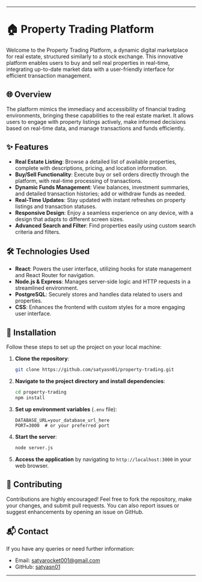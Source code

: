 
---
# 🏠 Property Trading Platform

Welcome to the Property Trading Platform, a dynamic digital marketplace for real estate, structured similarly to a stock exchange. This innovative platform enables users to buy and sell real properties in real-time, integrating up-to-date market data with a user-friendly interface for efficient transaction management.

## 🌐 Overview

The platform mimics the immediacy and accessibility of financial trading environments, bringing these capabilities to the real estate market. It allows users to engage with property listings actively, make informed decisions based on real-time data, and manage transactions and funds efficiently.

## ✨ Features

- **Real Estate Listing**: Browse a detailed list of available properties, complete with descriptions, pricing, and location information.
- **Buy/Sell Functionality**: Execute buy or sell orders directly through the platform, with real-time processing of transactions.
- **Dynamic Funds Management**: View balances, investment summaries, and detailed transaction histories; add or withdraw funds as needed.
- **Real-Time Updates**: Stay updated with instant refreshes on property listings and transaction statuses.
- **Responsive Design**: Enjoy a seamless experience on any device, with a design that adapts to different screen sizes.
- **Advanced Search and Filter**: Find properties easily using custom search criteria and filters.

## 🛠 Technologies Used

- **React**: Powers the user interface, utilizing hooks for state management and React Router for navigation.
- **Node.js & Express**: Manages server-side logic and HTTP requests in a streamlined environment.
- **PostgreSQL**: Securely stores and handles data related to users and properties.
- **CSS**: Enhances the frontend with custom styles for a more engaging user interface.

## 🚀 Installation

Follow these steps to set up the project on your local machine:

1. **Clone the repository**:
   ```bash
   git clone https://github.com/satyasn01/property-trading.git
   ```
2. **Navigate to the project directory and install dependencies**:
   ```bash
   cd property-trading
   npm install
   ```
3. **Set up environment variables** (`.env` file):
   ```plaintext
   DATABASE_URL=your_database_url_here
   PORT=3000  # or your preferred port
   ```
4. **Start the server**:
   ```bash
   node server.js
   ```
5. **Access the application** by navigating to `http://localhost:3000` in your web browser.

## 🤝 Contributing

Contributions are highly encouraged! Feel free to fork the repository, make your changes, and submit pull requests. You can also report issues or suggest enhancements by opening an issue on GitHub.

## 📬 Contact

If you have any queries or need further information:
- Email: [satyarocket001@gmail.com](mailto:satyrocket001@gmail.com)
- GitHub: [satyasn01](https://github.com/satyasn01)

---
